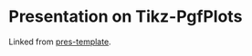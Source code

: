 # Presentation on Tikz-PgfPlots

Linked from [pres-template](https://github.com/abelsiqueira/pres-template).
